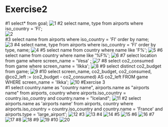 # Exercise2
#1 select* from goal;
![1](https://github.com/user-attachments/assets/846fb207-7c41-45e6-853d-8ea00148cea0)
#2 select name, type from airports where iso_country = 'FI';    
![2](https://github.com/user-attachments/assets/7a0e79ca-3fac-4888-b506-4b48ea3535f9)  
#3 select name from airports where iso_country = 'FI' order by name;    
![3](https://github.com/user-attachments/assets/98e02b8e-1735-4d82-83f2-e0ba8dfa9a66)
#4 select name, type from airports where iso_country = 'FI' order by type, name; 
![4](https://github.com/user-attachments/assets/b8bf9f05-9237-472e-a237-229709346f73)
#5 select name from country where name like 'F%';
![5](https://github.com/user-attachments/assets/1d447ec7-fae5-4eeb-89b6-b22e729fe3bc)
#6 select name from country where name like '%F%';
![6](https://github.com/user-attachments/assets/4f4a4887-6346-4ab0-a2e5-4d93ab4b5244)
#7 select location from game where screen_name = 'Vesa' ; 
![7](https://github.com/user-attachments/assets/40941112-c2f3-40f2-ba4e-00b8bc8d35b5)
#8 select co2_consumed from game where screen_name = 'Ilkka'; 
![8](https://github.com/user-attachments/assets/52dc75a1-8a2e-4c63-b804-9c04953f4647)
#9 select distinct co2_budget from game;
![9](https://github.com/user-attachments/assets/9f219dcc-6573-470a-a882-a74ed9ca868d)
#10 select screen_name, co2_budget, co2_consumed, @co2_left := (co2_budget - co2_consumed) AS co2_left FROM game WHERE screen_name = 'Ilkka';
![10](https://github.com/user-attachments/assets/21fe3d9d-4802-4374-a50e-869b95169cc4)
#Exercise 3  
#1 select country.name as "country name", airports.name as "airports name" from airports, country where airports.iso_country = country.iso_country and country.name = "Iceland";
![11](https://github.com/user-attachments/assets/69954301-a635-4f77-8122-274b4511db7b)
#2 select airports.name as 'airports name' from airports, country where airports.iso_country = country.iso_country and country.name = 'France' and airports.type = 'large_airport';
![12](https://github.com/user-attachments/assets/6354eb3f-fdbe-476e-8a8d-89686f47c6aa)
#3
![13](https://github.com/user-attachments/assets/65ebc630-2aac-443d-b7c5-c925f74d1b0c)
#4
![14](https://github.com/user-attachments/assets/720efe0c-71fc-4883-b6b5-e05c47d49e67)
#5
![15](https://github.com/user-attachments/assets/739441ed-863a-4db0-824b-c2efd5b0c9d3)
#6
![16](https://github.com/user-attachments/assets/74eb42f6-a963-423a-bc05-4a91d1ad8b6d)
#7
![17](https://github.com/user-attachments/assets/9b1c59a7-224a-4f6f-bf68-78debbe01db7)
#8
![18](https://github.com/user-attachments/assets/d5bdfad3-fdbf-45ab-ad8b-0b79ee740d95)
#9
![19](https://github.com/user-attachments/assets/d63985c0-1827-4408-bc2e-e7e26e7b2f52)
#10
![20](https://github.com/user-attachments/assets/3a36de3d-4ebe-456b-90e0-f941fcdb7082)










